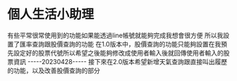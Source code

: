 # 個人生活小助理
有些平常很常使用到的功能如果能透過line帳號就能夠完成我想會很方便
所以我設置了匯率查詢跟股價查詢的功能
在1.0版本中，股價查詢的功能只能夠設置在我預先設定好的股票代號所以希望之後能夠修改成使用者輸入後就回傳使用者輸入的股票資訊
-----20230428-----
接下來在2.0版本希望新增天氣查詢跟直接叫出履歷的功能，以及改善股價查詢的部分
